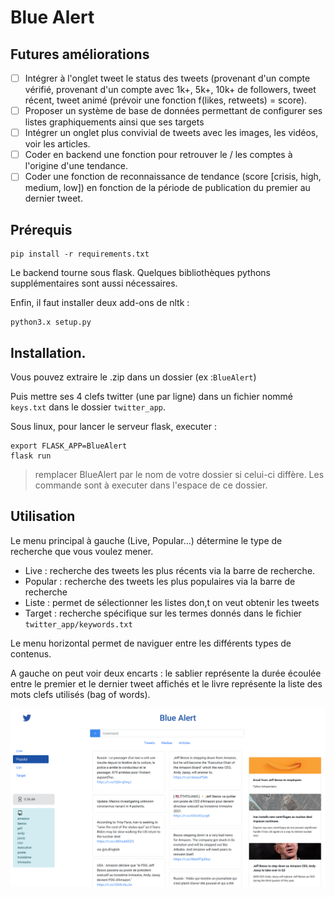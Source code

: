 
# Blue Alert

## Futures améliorations

- [ ] Intégrer à l'onglet tweet le status des tweets (provenant d'un compte vérifié, provenant d'un compte avec 1k+, 5k+, 10k+ de followers, tweet récent, tweet animé (prévoir une fonction f(likes, retweets) = score).
- [ ] Proposer un système de base de données permettant de configurer ses listes graphiquements ainsi que ses targets
- [ ] Intégrer un onglet plus convivial de tweets avec les images, les vidéos, voir les articles.
- [ ] Coder en backend une fonction pour retrouver le / les comptes à l'origine d'une tendance.
- [ ] Coder une fonction de reconnaissance de tendance (score [crisis, high, medium, low]) en fonction de la période de publication du premier au dernier tweet.

## Prérequis

```
pip install -r requirements.txt
```

Le backend tourne sous flask. Quelques bibliothèques pythons supplémentaires sont aussi nécessaires.

Enfin, il faut installer deux add-ons de nltk :

```
python3.x setup.py
```

## Installation.


Vous pouvez extraire le .zip dans un dossier (ex :`BlueAlert`)

Puis mettre ses 4 clefs twitter (une par ligne) dans un fichier  nommé `keys.txt` dans le dossier `twitter_app`.

Sous linux, pour lancer le serveur flask, executer :
```
export FLASK_APP=BlueAlert
flask run
```
> remplacer BlueAlert par le nom de votre dossier si celui-ci diffère. Les commande sont à executer dans l'espace de ce dossier.


## Utilisation

Le menu principal à gauche (Live, Popular...) détermine le type de recherche que vous voulez mener.

- Live : recherche des tweets les plus récents via la barre de recherche.
- Popular : recherche des tweets les plus populaires via la barre de recherche
- Liste : permet de sélectionner les listes don,t on veut obtenir les tweets
- Target : recherche spécifique sur les termes donnés dans le fichier `twitter_app/keywords.txt`

Le menu horizontal permet de naviguer entre les différents types de contenus.

A gauche on peut voir deux encarts : le sablier représente la durée écoulée entre le premier et le dernier tweet affichés et le livre représente la liste des mots clefs utilisés (bag of words).

![alt text](bluealert.png "Title Text")



